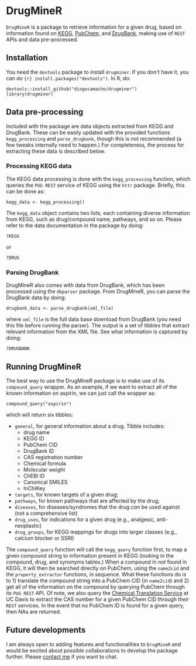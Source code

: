 # DrugMineR

`DrugMineR` is a package to retrieve information for a given drug, based on information found on [KEGG](https://www.kegg.jp), [PubChem](https://pubchem.ncbi.nlm.nih.gov), and [DrugBank](https://www.drugbank.ca), making use of `REST` APIs and data pre-processed. 

## Installation
You need the `devtools` package to install `drugminer`. If you don't have it, you can do ```{r} install.packages("devtools")```. In R, do:

```{r}
devtools::install_github("diogocamacho/drugminer")
library(drugminer)
```


## Data pre-processing
Included with the package are data objects extracted from KEGG and DrugBank. These can be easily updated with the provided functions `kegg_processing` and `parse_drugbank`, though this is not recommended (a few tweaks internally need to happen.) For completeness, the process for extracting these data is described below.

### Processing KEGG data
The KEGG data processing is done with the `kegg_processing` function, which queries the `PUG REST` service of KEGG using the `httr` package.  Briefly, this can be done as:

```{r}
kegg_data <- kegg_processing()
```

The `kegg_data` object contains two lists, each containing diverse information from KEGG, such as drug/compound name, pathways, and so on.  Please refer to the data documentation in the package by doing:

```{r}
?KEGG
```

or

```{r}
?DRUG
```

### Parsing DrugBank
DrugMineR also comes with data from DrugBank, which has been processed using the `dbparser` package. From DrugMineR, you can parse the DrugBank data by doing:

```{r} 
drugbank_data <- parse_drugbank(xml_file)
```

where `xml_file` is the full data base download from DrugBank (you need this file before running the parser). The output is a set of tibbles that extract relevant information from the XML file. See what information is captured by doing:

```{r}
?DRUGBANK
```


## Running DrugMineR
The best way to use the DrugMineR package is to make use of its `compound_query` wrapper. As an example, if we want to extract all of the known information on aspirin, we can just call the wrapper as:

```{r}
compound_query("aspirin")
```

which will return six tibbles:

 - `general`, for general information about a drug. Tibble includes:
   - drug name
   - KEGG ID
   - PubChem CID
   - DrugBank ID
   - CAS registration number
   - Chemical formula
   - Molecular weight
   - ChEBI ID
   - Canonical SMILES
   - InChIKey
 - `targets`, for known targets of a given drug;
 - `pathways`, for known pathways that are affected by the drug;
 - `diseases`, for diseases/syndromes that the drug *can* be used against (not a comprehensive list)
 - `drug_uses`, for indications for a given drug (e.g., analgesic, anti-neoplastic)
 - `drug_groups`, for KEGG mappings for drugs into larger classes (e.g., calcium blocker or SSRI)

The `compound_query` function will call the `kegg_query` function first, to map a given compound string to information present in KEGG (looking in the compound, drug, and synonyms tables.) When a compound in *not* found in KEGG, it will then be searched directly on PubChem, using the `name2cid` and the `property_extractor` functions, in sequence. What these functions do is to 1) translate the compound string into a PubChem CID (in `name2cid`) and 2) get all of the information on the compound by querying PubChem through its `PUG REST` API. Of note, we also query the [Chemical Translation Service](http://cts.fiehnlab.ucdavis.edu)  at UC Davis to extract the CAS number for a given PubChem CID through their `REST` services. In the event that no PubChem ID is found for a given query, then NAs are returned.


## Future developments
I am always open to adding features and functionalities to `DrugMineR` and would be excited about possible collaborations to develop the package further.  Please [contact me](mailto:diogo.camacho@wyss.harvard.edu) if you want to chat. 
